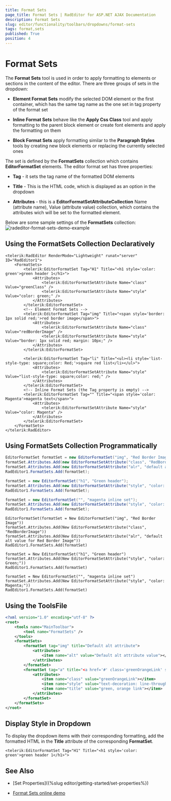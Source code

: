 ```yaml
---
title: Format Sets
page_title: Format Sets | RadEditor for ASP.NET AJAX Documentation
description: Format Sets
slug: editor/functionality/toolbars/dropdowns/format-sets
tags: format,sets
published: True
position: 4
---
```


# Format Sets

The **Format Sets** tool is used in order to apply formatting to elements or sections in the content of the editor. There are three groups of sets in the dropdown:

* **Element Format Sets** modify the selected DOM element or the first container, which has the same tag name as the one set in tag property of the format set

* **Inline Format Sets** behave like the **Apply Css Class** tool and apply formatting to the parent block element or create font elements and apply the formatting on them

* **Block Format Sets** apply formatting similar to the **Paragraph Styles** tools by creating new block elements or replacing the currently selected ones

The set is defined by the **FormatSets** collection which contains **EditorFormatSet** elements. The editor format set has three properties:

* **Tag** - it sets the tag name of the formatted DOM elements

* **Title** - This is the HTML code, which is displayed as an option in the dropdown

* **Attributes** - this is a **EditorFormatSetAttributeCollection** Name (attribute name), Value (attribute value) collection, which contains the attributes wich will be set to the formatted element.

Below are some sample settings of the **FormatSets** collection:![radeditor-format-sets-demo-example](images/radeditor-format-sets-demo-example.png)

## Using the FormatSets Collection Declaratively

````ASP.NET
<telerik:RadEditor RenderMode="Lightweight" runat="server" ID="RadEditor1">
	<FormatSets>
		<telerik:EditorFormatSet Tag="H1" Title="<h1 style='color: green'>green header 1</h1>">
			<Attributes>
				<telerik:EditorFormatSetAttribute Name="class" Value="greenClass" />
				<telerik:EditorFormatSetAttribute Name="style" Value="color: green;" />
			</Attributes>
		</telerik:EditorFormatSet>
		<!-- Element Format Sets -->
		<telerik:EditorFormatSet Tag="img" Title="<span style='border: 1px solid red;'>red border image</span>">
			<Attributes>
				<telerik:EditorFormatSetAttribute Name="class" Value="redBorderImage" />
				<telerik:EditorFormatSetAttribute Name="style" Value="border: 1px solid red; margin: 10px;" />
			</Attributes>
		</telerik:EditorFormatSet>

		<telerik:EditorFormatSet Tag="li" Title="<ul><li style='list-style-type: square;color: Red;'>square red list</li></ul>">
			<Attributes>
				<telerik:EditorFormatSetAttribute Name="style" Value="list-style-type: square;color: red;" />
			</Attributes>
		</telerik:EditorFormatSet>
		<!-- Inline Format Sets (the Tag property is empty) -->
		<telerik:EditorFormatSet Tag="" Title="<span style='color: Magenta'>magenta text</span>">
			<Attributes>
				<telerik:EditorFormatSetAttribute Name="style" Value="color: Magenta" />
			</Attributes>
		</telerik:EditorFormatSet>
	</FormatSets>
</telerik:RadEditor>
````

## Using FormatSets Collection Programmatically

````C#
EditorFormatSet formatSet = new EditorFormatSet("img", "Red Border Image");
formatSet.Attributes.Add(new EditorFormatSetAttribute("class", "RedBorderImage"));
formatSet.Attributes.Add(new EditorFormatSetAttribute("alr", "default alt value for Red Border Image"));
RadEditor1.FormatSets.Add(formatSet);

formatSet = new EditorFormatSet("h1", "Green header");
formatSet.Attributes.Add(new EditorFormatSetAttribute("style", "color: Green;"));
RadEditor1.FormatSets.Add(formatSet);

formatSet = new EditorFormatSet("", "magenta inline set");
formatSet.Attributes.Add(new EditorFormatSetAttribute("style", "color: Magenta;"));
RadEditor1.FormatSets.Add(formatSet);
````
````VB
EditorFormatSet(formatSet = New EditorFormatSet("img", "Red Border Image"))
formatSet.Attributes.Add(New EditorFormatSetAttribute("class", "RedBorderImage"))
formatSet.Attributes.Add(New EditorFormatSetAttribute("alr", "default alt value for Red Border Image"))
RadEditor1.FormatSets.Add(formatSet)

formatSet = New EditorFormatSet("h1", "Green header")
formatSet.Attributes.Add(New EditorFormatSetAttribute("style", "color: Green;"))
RadEditor1.FormatSets.Add(formatSet)

formatSet = New EditorFormatSet("", "magenta inline set")
formatSet.Attributes.Add(New EditorFormatSetAttribute("style", "color: Magenta;"))
RadEditor1.FormatSets.Add(formatSet)
````


## Using the ToolsFile

````XML
<?xml version="1.0" encoding="utf-8" ?>
<root>
	<tools name="MainToolbar">
		<tool name="FormatSets" />
	</tools>
	<formatSets>
		<formatSet tag="img" title="Default alt attribute">
			<attributes>
				<item name="alt" value="Default alt attribute value"></item>
			</attributes>
		</formatSet>
		<formatSet tag="a" title="<a href='#' class='greenOrangeLink' style='text-decoration: line-through;'>Green orange link</a>">
			<attributes>
				<item name="class" value="greenOrangeLink"></item>
				<item name="style" value="text-decoration: line-through;"></item>
				<item name="title" value="green, orange link"></item>
			</attributes>
		</formatSet>
	</formatSets>
</root>
````

## Display Style in Dropdown

To display the dropdown items with their corresponding formatting, add the formatted HTML in the **Title** attribute of the corresponding **FormatSet**.

````ASP.NET
<telerik:EditorFormatSet Tag="H1" Title="<h1 style='color: green'>green header 1</h1>">
````



## See Also

 * [Set Properties]({%slug editor/getting-started/set-properties%})

 * [Format Sets online demo](https://demos.telerik.com/aspnet-ajax/editor/examples/formatsets/defaultcs.aspx)
